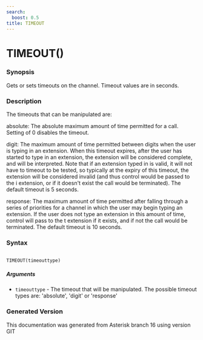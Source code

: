 ```yaml
---
search:
  boost: 0.5
title: TIMEOUT
---
```


# TIMEOUT()

### Synopsis

Gets or sets timeouts on the channel. Timeout values are in seconds.

### Description

The timeouts that can be manipulated are:<br>

absolute: The absolute maximum amount of time permitted for a call. Setting of 0 disables the timeout.<br>

digit: The maximum amount of time permitted between digits when the user is typing in an extension. When this timeout expires, after the user has started to type in an extension, the extension will be considered complete, and will be interpreted. Note that if an extension typed in is valid, it will not have to timeout to be tested, so typically at the expiry of this timeout, the extension will be considered invalid (and thus control would be passed to the i extension, or if it doesn't exist the call would be terminated). The default timeout is 5 seconds.<br>

response: The maximum amount of time permitted after falling through a series of priorities for a channel in which the user may begin typing an extension. If the user does not type an extension in this amount of time, control will pass to the t extension if it exists, and if not the call would be terminated. The default timeout is 10 seconds.<br>


### Syntax


```

TIMEOUT(timeouttype)
```
##### Arguments


* `timeouttype` - The timeout that will be manipulated. The possible timeout types are: 'absolute', 'digit' or 'response'<br>


### Generated Version

This documentation was generated from Asterisk branch 16 using version GIT 